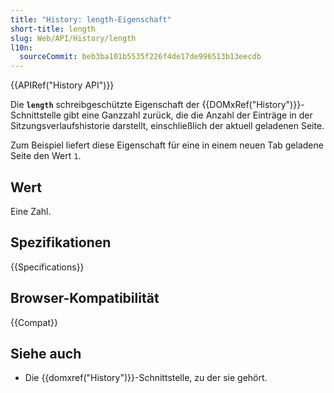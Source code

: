 ```yaml
---
title: "History: length-Eigenschaft"
short-title: length
slug: Web/API/History/length
l10n:
  sourceCommit: beb3ba101b5535f226f4de17de996513b13eecdb
---
```


{{APIRef("History API")}}

Die **`length`** schreibgeschützte Eigenschaft der {{DOMxRef("History")}}-Schnittstelle gibt eine Ganzzahl zurück, die die Anzahl der Einträge in der Sitzungsverlaufshistorie darstellt, einschließlich der aktuell geladenen Seite.

Zum Beispiel liefert diese Eigenschaft für eine in einem neuen Tab geladene Seite den Wert `1`.

## Wert

Eine Zahl.

## Spezifikationen

{{Specifications}}

## Browser-Kompatibilität

{{Compat}}

## Siehe auch

- Die {{domxref("History")}}-Schnittstelle, zu der sie gehört.
